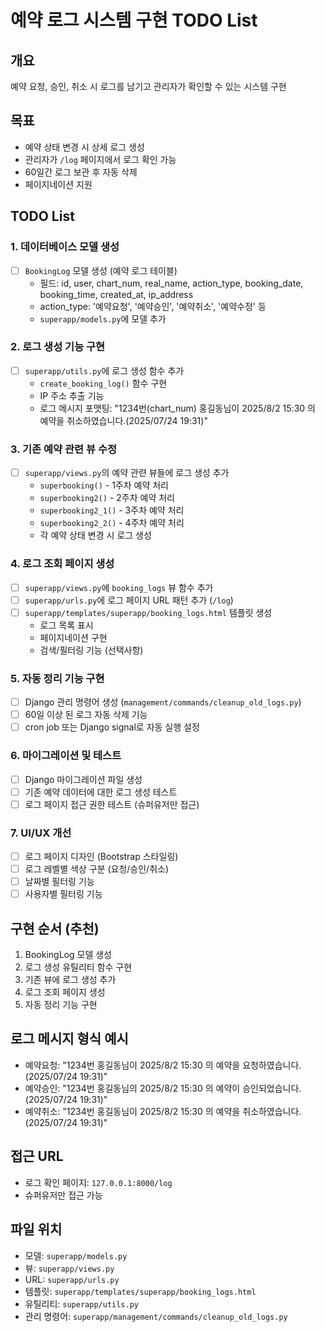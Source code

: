 # 예약 로그 시스템 구현 TODO List

## 개요
예약 요청, 승인, 취소 시 로그를 남기고 관리자가 확인할 수 있는 시스템 구현

## 목표
- 예약 상태 변경 시 상세 로그 생성
- 관리자가 `/log` 페이지에서 로그 확인 가능
- 60일간 로그 보관 후 자동 삭제
- 페이지네이션 지원

## TODO List

### 1. 데이터베이스 모델 생성
- [ ] `BookingLog` 모델 생성 (예약 로그 테이블)
  - 필드: id, user, chart_num, real_name, action_type, booking_date, booking_time, created_at, ip_address
  - action_type: '예약요청', '예약승인', '예약취소', '예약수정' 등
  - `superapp/models.py`에 모델 추가

### 2. 로그 생성 기능 구현
- [ ] `superapp/utils.py`에 로그 생성 함수 추가
  - `create_booking_log()` 함수 구현
  - IP 주소 추출 기능
  - 로그 메시지 포맷팅: "1234번(chart_num) 홍길동님이 2025/8/2 15:30 의 예약을 취소하였습니다.(2025/07/24 19:31)"

### 3. 기존 예약 관련 뷰 수정
- [ ] `superapp/views.py`의 예약 관련 뷰들에 로그 생성 추가
  - `superbooking()` - 1주차 예약 처리
  - `superbooking2()` - 2주차 예약 처리  
  - `superbooking2_1()` - 3주차 예약 처리
  - `superbooking2_2()` - 4주차 예약 처리
  - 각 예약 상태 변경 시 로그 생성

### 4. 로그 조회 페이지 생성
- [ ] `superapp/views.py`에 `booking_logs` 뷰 함수 추가
- [ ] `superapp/urls.py`에 로그 페이지 URL 패턴 추가 (`/log`)
- [ ] `superapp/templates/superapp/booking_logs.html` 템플릿 생성
  - 로그 목록 표시
  - 페이지네이션 구현
  - 검색/필터링 기능 (선택사항)

### 5. 자동 정리 기능 구현
- [ ] Django 관리 명령어 생성 (`management/commands/cleanup_old_logs.py`)
- [ ] 60일 이상 된 로그 자동 삭제 기능
- [ ] cron job 또는 Django signal로 자동 실행 설정

### 6. 마이그레이션 및 테스트
- [ ] Django 마이그레이션 파일 생성
- [ ] 기존 예약 데이터에 대한 로그 생성 테스트
- [ ] 로그 페이지 접근 권한 테스트 (슈퍼유저만 접근)

### 7. UI/UX 개선
- [ ] 로그 페이지 디자인 (Bootstrap 스타일링)
- [ ] 로그 레벨별 색상 구분 (요청/승인/취소)
- [ ] 날짜별 필터링 기능
- [ ] 사용자별 필터링 기능

## 구현 순서 (추천)
1. BookingLog 모델 생성
2. 로그 생성 유틸리티 함수 구현
3. 기존 뷰에 로그 생성 추가
4. 로그 조회 페이지 생성
5. 자동 정리 기능 구현

## 로그 메시지 형식 예시
- 예약요청: "1234번 홍길동님이 2025/8/2 15:30 의 예약을 요청하였습니다.(2025/07/24 19:31)"
- 예약승인: "1234번 홍길동님의 2025/8/2 15:30 의 예약이 승인되었습니다.(2025/07/24 19:31)"
- 예약취소: "1234번 홍길동님이 2025/8/2 15:30 의 예약을 취소하였습니다.(2025/07/24 19:31)"

## 접근 URL
- 로그 확인 페이지: `127.0.0.1:8000/log`
- 슈퍼유저만 접근 가능

## 파일 위치
- 모델: `superapp/models.py`
- 뷰: `superapp/views.py`
- URL: `superapp/urls.py`
- 템플릿: `superapp/templates/superapp/booking_logs.html`
- 유틸리티: `superapp/utils.py`
- 관리 명령어: `superapp/management/commands/cleanup_old_logs.py` 